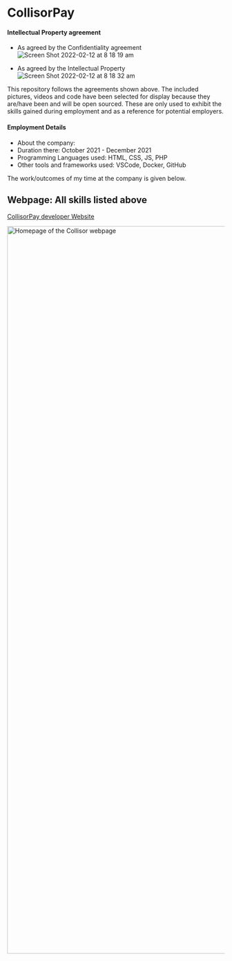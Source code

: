 # CollisorPay


#### Intellectual Property agreement
- As agreed by the Confidentiality agreement  
![Screen Shot 2022-02-12 at 8 18 19 am](https://user-images.githubusercontent.com/71302996/153678189-23ff6b33-642d-425d-bc08-98493ce324e8.png)

- As agreed by the Intellectual Property  
![Screen Shot 2022-02-12 at 8 18 32 am](https://user-images.githubusercontent.com/71302996/153678213-89290b25-5b93-422f-a4a4-1d89ed689929.png)

This repository follows the agreements shown above. The included pictures, videos and code have been selected for display because they are/have been and will be open sourced. These are only used to exhibit the skills gained during employment and as a reference for potential employers. 

#### Employment Details
- About the company:
- Duration there: October 2021 - December 2021
- Programming Languages used: HTML, CSS, JS, PHP
- Other tools and frameworks used: VSCode, Docker, GitHub

The work/outcomes of my time at the company is given below.

## Webpage: All skills listed above

[CollisorPay developer Website](https://dev.collisor.com.au/)

<img width="1680" alt="Homepage of the Collisor webpage" src="https://user-images.githubusercontent.com/71302996/153543960-b911a4d8-68df-41f7-90ef-4674f5fe4564.png">
